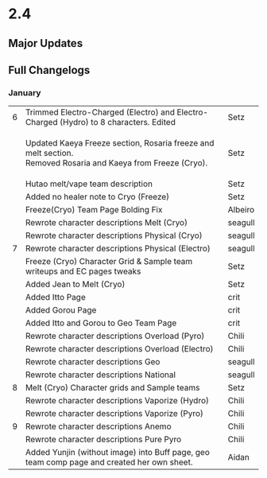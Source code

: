 # 2.4

## Major Updates

## Full Changelogs

### January

|   |                                                                                                                        |         |
| - | ---------------------------------------------------------------------------------------------------------------------- | ------- |
| 6 | Trimmed Electro-Charged (Electro) and Electro-Charged (Hydro) to 8 characters. Edited                                  | Setz    |
|   | <p>Updated Kaeya Freeze section, Rosaria freeze and melt section.<br>Removed Rosaria and Kaeya from Freeze (Cryo).</p> | Setz    |
|   | Hutao melt/vape team description                                                                                       | Setz    |
|   | Added no healer note to Cryo (Freeze)                                                                                  | Setz    |
|   | Freeze(Cryo) Team Page Bolding Fix                                                                                     | Albeiro |
|   | Rewrote character descriptions Melt (Cryo)                                                                             | seagull |
|   | Rewrote character descriptions Physical (Cryo)                                                                         | seagull |
| 7 | Rewrote character descriptions Physical (Electro)                                                                      | seagull |
|   | Freeze (Cryo) Character Grid & Sample team writeups and EC pages tweaks                                                | Setz    |
|   | Added Jean to Melt (Cryo)                                                                                              | Setz    |
|   | Added Itto Page                                                                                                        | crit    |
|   | Added Gorou Page                                                                                                       | crit    |
|   | Added Itto and Gorou to Geo Team Page                                                                                  | crit    |
|   | Rewrote character descriptions Overload (Pyro)                                                                         | Chili   |
|   | Rewrote character descriptions Overload (Electro)                                                                      | Chili   |
|   | Rewrote character descriptions Geo                                                                                     | seagull |
|   | Rewrote character descriptions National                                                                                | seagull |
| 8 | Melt (Cryo) Character grids and Sample teams                                                                           | Setz    |
|   | Rewrote character descriptions Vaporize (Hydro)                                                                        | Chili   |
|   | Rewrote character descriptions Vaporize (Pyro)                                                                         | Chili   |
| 9 | Rewrote character descriptions Anemo                                                                                   | Chili   |
|   | Rewrote character descriptions Pure Pyro                                                                               | Chili   |
|   | Added Yunjin (without image) into Buff page, geo team comp page and created her own sheet.                             | Aidan   |

